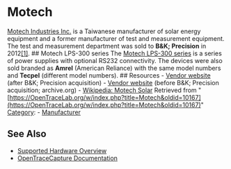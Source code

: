 # Motech

[Motech Industries Inc.](http://www.motechsolar.com/en/index.php) is a Taiwanese manufacturer of solar energy equipment and a former manufacturer of test and measurement equipment. The test and measurement department was sold to **B&K; Precision** in 2012[[1]](http://www.motechsolar.com/en/latestnews_20120117.php). ## Motech LPS-300 series The [Motech LPS-300 series](Motech_LPS-300_series.html "Motech LPS-300 series") is a series of power supplies with optional RS232 connectivity. The devices were also sold branded as **Amrel** (American Reliance) with the same model numbers and **Tecpel** (different model numbers). ## Resources \- [Vendor website](http://power.motech.com.tw/) (after B&K; Precision acquisition) \- [Vendor website](https://web.archive.org/web/20110711130430/http://power.motech.com.tw/) (before B&K; Precision acquisition; archive.org) \- [Wikipedia: Motech Solar](https://en.wikipedia.org/wiki/Motech_Solar)
Retrieved from "[https://OpenTraceLab.org/w/index.php?title=Motech&oldid=10167](https://OpenTraceLab.org/w/index.php?title=Motech&oldid=10167)" 
[Category](specialcategories-specialcategories.md): \- [Manufacturer](./Category:Manufacturer.html "Category:Manufacturer")

## See Also
- [Supported Hardware Overview](../supported-hardware.md)
- [OpenTraceCapture Documentation](../../opentracecapture/overview.md)
